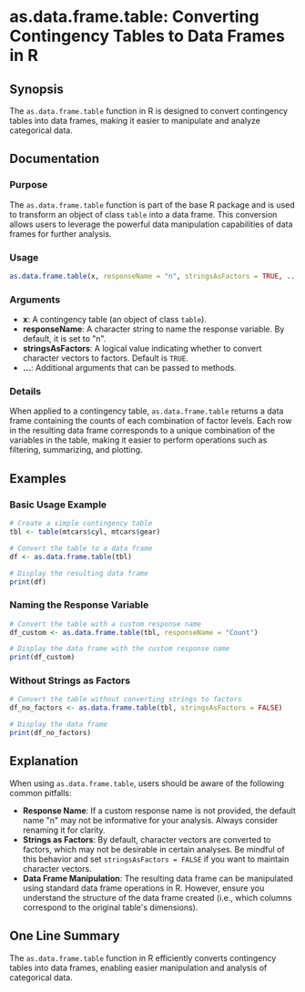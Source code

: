 <!--
Meta Description: # as.data.frame.table: Converting Contingency Tables to Data Frames in R ## Synopsis The `as.data.frame.table` function in R is designed to convert co...
Meta Keywords: data, frame, table, contingency, name
-->

# as.data.frame.table: Converting Contingency Tables to Data Frames in R

## Synopsis
The `as.data.frame.table` function in R is designed to convert contingency tables into data frames, making it easier to manipulate and analyze categorical data.

## Documentation
### Purpose
The `as.data.frame.table` function is part of the base R package and is used to transform an object of class `table` into a data frame. This conversion allows users to leverage the powerful data manipulation capabilities of data frames for further analysis.

### Usage
```R
as.data.frame.table(x, responseName = "n", stringsAsFactors = TRUE, ...)
```

### Arguments
- **x**: A contingency table (an object of class `table`).
- **responseName**: A character string to name the response variable. By default, it is set to "n".
- **stringsAsFactors**: A logical value indicating whether to convert character vectors to factors. Default is `TRUE`.
- **...**: Additional arguments that can be passed to methods.

### Details
When applied to a contingency table, `as.data.frame.table` returns a data frame containing the counts of each combination of factor levels. Each row in the resulting data frame corresponds to a unique combination of the variables in the table, making it easier to perform operations such as filtering, summarizing, and plotting.

## Examples
### Basic Usage Example
```R
# Create a simple contingency table
tbl <- table(mtcars$cyl, mtcars$gear)

# Convert the table to a data frame
df <- as.data.frame.table(tbl)

# Display the resulting data frame
print(df)
```

### Naming the Response Variable
```R
# Convert the table with a custom response name
df_custom <- as.data.frame.table(tbl, responseName = "Count")

# Display the data frame with the custom response name
print(df_custom)
```

### Without Strings as Factors
```R
# Convert the table without converting strings to factors
df_no_factors <- as.data.frame.table(tbl, stringsAsFactors = FALSE)

# Display the data frame
print(df_no_factors)
```

## Explanation
When using `as.data.frame.table`, users should be aware of the following common pitfalls:

- **Response Name**: If a custom response name is not provided, the default name "n" may not be informative for your analysis. Always consider renaming it for clarity.
- **Strings as Factors**: By default, character vectors are converted to factors, which may not be desirable in certain analyses. Be mindful of this behavior and set `stringsAsFactors = FALSE` if you want to maintain character vectors.
- **Data Frame Manipulation**: The resulting data frame can be manipulated using standard data frame operations in R. However, ensure you understand the structure of the data frame created (i.e., which columns correspond to the original table's dimensions).

## One Line Summary
The `as.data.frame.table` function in R efficiently converts contingency tables into data frames, enabling easier manipulation and analysis of categorical data.